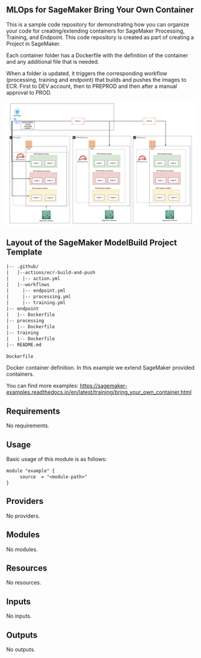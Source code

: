 ## MLOps for SageMaker Bring Your Own Container

This is a sample code repository for demonstrating how you can organize your code for creating/extending containers for SageMaker Processing, Training, and Endpoint. This code repository is created as part of creating a Project in SageMaker. 

Each container folder has a Dockerfile with the definition of the container and any additional file that is needed.

When a folder is updated, it triggers the corresponding workflow (processing, training and endpoint) that builds and pushes the images to ECR. First to DEV account, then to PREPROD and then after a manual approval to PROD.

![My Image 2](img/byoc_architecture.png)

## Layout of the SageMaker ModelBuild Project Template
```
|-- .github/
|   |--actions/ecr-build-and-push
|     |-- action.yml
|   |--workflows
|     |-- endpoint.yml
|     |-- processing.yml
|     |-- training.yml
|-- endpoint
|   |-- Dockerfile
|-- processing
|   |-- Dockerfile
|-- training
|   |-- Dockerfile
|-- README.md
```


`Dockerfile`

Docker container definition. In this example we extend SageMaker provided containers.

You can find more examples: https://sagemaker-examples.readthedocs.io/en/latest/training/bring_your_own_container.html

<!-- BEGIN_AUTOMATED_TF_DOCS_BLOCK -->
## Requirements

No requirements.

## Usage
Basic usage of this module is as follows:
```hcl
module "example" {
	 source  = "<module-path>"
}
```
## Providers

No providers.
## Modules

No modules.
## Resources

No resources.
## Inputs

No inputs.
## Outputs

No outputs.
<!-- END_AUTOMATED_TF_DOCS_BLOCK -->
